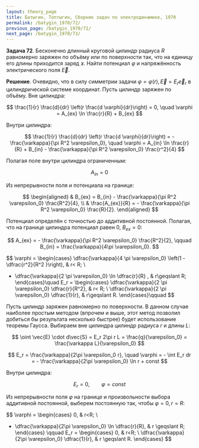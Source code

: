 ```yaml
---
layout: theory_page
title: Батыгин, Топтыгин, Сборник задач по электродинамике, 1970
permalink: /batygin_1970/72/
previous_page: /batygin_1970/71/
next_page: /batygin_1970/73/
---
```


**Задача 72**. Бесконечно длинный круговой цилиндр радиуса $R$ равномерно заряжен по объёму или по поверхности так, что на единицу его длины приходится заряд $\varkappa$. Найти потенциал $\varphi$ и напряжённость электрического поля $\vec{E}$.

**Решение**. Очевидно, что в силу симметрии задачи $\varphi = \varphi(r), \vec{E} = E_r \vec{e}_r$ в цилиндрической системе координат. Пусть цилиндр заряжен по объёму. Вне цилиндра:

$$
\frac{1}{r} \frac{d}{dr} \left(r \frac{d \varphi}{dr}\right) = 0, \quad \varphi = A_{ex} \ln \frac{r}{R} + B_{ex}
$$

 Внутри цилиндра:

$$
\frac{1}{r} \frac{d}{dr} \left(r \frac{d \varphi}{dr}\right) = - \frac{\varkappa}{\pi R^2 \varepsilon_0}, \quad \varphi = A_{in} \ln \frac{r}{R} + B_{in} - \frac{\varkappa}{\pi R^2 \varepsilon_0} \frac{r^2}{4}
$$

Полагая поле внутри цилиндра ограниченным:

$$
A_{in} = 0
$$

Из непрерывности поля и потенциала на границе:

$$
\begin{aligned}
& B_{ex} = B_{in} - \frac{\varkappa}{\pi R^2 \varepsilon_0} \frac{R^2}{4}, \\
& \frac{A_{ex}}{R} =  - \frac{\varkappa}{\pi R^2 \varepsilon_0} \frac{R}{2}.
\end{aligned}
$$

Потенциал определён с точностью до аддитивной постоянной. Полагая, что на границе цилиндра потенциал равен 0, $B_{ex} = 0$:

$$
A_{ex} = - \frac{\varkappa}{\pi R^2 \varepsilon_0} \frac{R^2}{2}, \qquad B_{in} = \frac{\varkappa}{4\pi \varepsilon_0}.
$$

$$
\varphi = \begin{cases}
\dfrac{\varkappa}{4 \pi \varepsilon_0} \left(1 - \dfrac{r^2}{R^2 }\right), & r< R; \\
- \dfrac{\varkappa}{2 \pi \varepsilon_0} \ln \dfrac{r}{R} , & r\geqslant R;
\end{cases}\quad
E_r = \begin{cases}
\dfrac{\varkappa}{2 \pi \varepsilon_0} \dfrac{r}{R^2}, & r< R; \\
\dfrac{\varkappa}{2 \pi \varepsilon_0} \dfrac{1}{r}, & r\geqslant R.
\end{cases}\qquad
$$

Пусть цилиндр заряжен равномерно по поверхности. В данном случае наиболее простым методом (впрочем и выше, этот метод позволил добиться бы результата несколько быстрее) будет использование теоремы Гаусса. Выбираем вне цилиндра цилиндр радиуса $r$ и длины $L$:

$$
\oint \vec{E} \cdot d\vec{S} = E_r 2\pi r L = \frac{q}{\varepsilon_0} = \frac{\varkappa L}{\varepsilon_0}
$$

$$
E_r = \frac{\varkappa}{2\pi \varepsilon_0 r}, \quad \varphi = - \int E_r dr = - \frac{\varkappa}{2\pi \varepsilon_0} \ln r + const
$$

Внутри цилиндра:

$$
E_r = 0, \qquad \varphi = const
$$

Из непрерывности поля $\varphi$ на границе и произвольности выбора аддитивной постоянной, выберем постоянную так, чтобы $\varphi = 0, r = R$:

$$
\varphi = \begin{cases}
0, & r<R; \\
- \dfrac{\varkappa}{2\pi \varepsilon_0} \ln \dfrac{r}{R}, & r \geqslant R;
\end{cases} \qquad
E_r = \begin{cases}
0, & r<R; \\
\dfrac{\varkappa}{2\pi \varepsilon_0} \dfrac{1}{r}, & r \geqslant R.
\end{cases}
$$
